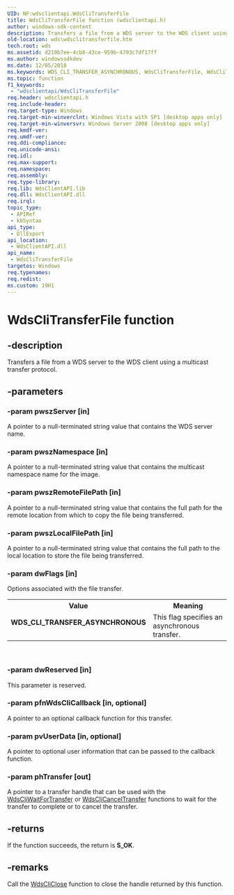```yaml
---
UID: NF:wdsclientapi.WdsCliTransferFile
title: WdsCliTransferFile function (wdsclientapi.h)
author: windows-sdk-content
description: Transfers a file from a WDS server to the WDS client using a multicast transfer protocol.
old-location: wds\wdsclitransferfile.htm
tech.root: wds
ms.assetid: d219b7ee-4cb8-43ce-959b-4793c7df17ff
ms.author: windowssdkdev
ms.date: 12/05/2018
ms.keywords: WDS_CLI_TRANSFER_ASYNCHRONOUS, WdsCliTransferFile, WdsCliTransferFile function [Windows Deployment Services], wds.wdsclitransferfile, wdsclientapi/WdsCliTransferFile
ms.topic: function
f1_keywords: 
 - "wdsclientapi/WdsCliTransferFile"
req.header: wdsclientapi.h
req.include-header: 
req.target-type: Windows
req.target-min-winverclnt: Windows Vista with SP1 [desktop apps only]
req.target-min-winversvr: Windows Server 2008 [desktop apps only]
req.kmdf-ver: 
req.umdf-ver: 
req.ddi-compliance: 
req.unicode-ansi: 
req.idl: 
req.max-support: 
req.namespace: 
req.assembly: 
req.type-library: 
req.lib: WdsClientAPI.lib
req.dll: WdsClientAPI.dll
req.irql: 
topic_type:
 - APIRef
 - kbSyntax
api_type:
 - DllExport
api_location:
 - WdsClientAPI.dll
api_name:
 - WdsCliTransferFile
targetos: Windows
req.typenames: 
req.redist: 
ms.custom: 19H1
---
```


# WdsCliTransferFile function


## -description


Transfers a file from a WDS server to the WDS client using a multicast transfer protocol.


## -parameters




### -param pwszServer [in]

A pointer to a null-terminated string value that contains the  WDS server name.


### -param pwszNamespace [in]

A pointer to a null-terminated string value that contains the multicast namespace name for the image.


### -param pwszRemoteFilePath [in]

A pointer to a null-terminated string value that contains the  full path for the remote location from which to copy the file being transferred.


### -param pwszLocalFilePath [in]

A pointer to a null-terminated string value that contains the full path to the local location to store the file being transferred.


### -param dwFlags [in]

Options associated with the file transfer. 

<table>
<tr>
<th>Value</th>
<th>Meaning</th>
</tr>
<tr>
<td width="40%"><a id="WDS_CLI_TRANSFER_ASYNCHRONOUS"></a><a id="wds_cli_transfer_asynchronous"></a><dl>
<dt><b>WDS_CLI_TRANSFER_ASYNCHRONOUS</b></dt>
</dl>
</td>
<td width="60%">
This flag specifies an asynchronous transfer.

</td>
</tr>
</table>
 


### -param dwReserved [in]

This parameter is reserved.


### -param pfnWdsCliCallback [in, optional]

A pointer to an optional callback function for this transfer.


### -param pvUserData [in, optional]

A pointer to optional user information that can be passed to the callback function.


### -param phTransfer [out]

A pointer to a transfer handle that can be used with the <a href="https://docs.microsoft.com/windows/desktop/api/wdsclientapi/nf-wdsclientapi-wdscliwaitfortransfer">WdsCliWaitForTransfer</a> or <a href="https://docs.microsoft.com/windows/desktop/api/wdsclientapi/nf-wdsclientapi-wdsclicanceltransfer">WdsCliCancelTransfer</a> functions to wait for the transfer to complete or to cancel the transfer.


## -returns



If the function succeeds, the return is <b>S_OK</b>.




## -remarks



Call the <a href="https://docs.microsoft.com/windows/desktop/api/wdsclientapi/nf-wdsclientapi-wdscliclose">WdsCliClose</a> function to close the handle returned by this function.




